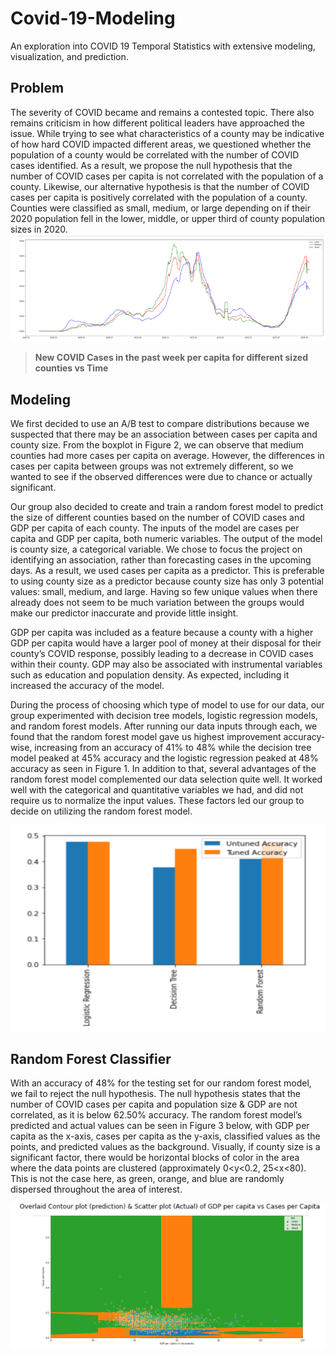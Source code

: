 # Covid-19-Modeling
An exploration into COVID 19 Temporal Statistics with extensive modeling, visualization, and prediction.
## Problem

The severity of COVID became and remains a contested topic. There also remains criticism in how different political leaders have approached the issue. While trying to see what characteristics of a county may be indicative of how hard COVID impacted different areas, we questioned whether the population of a county would be correlated with the number of COVID cases identified. As a result, we propose the null hypothesis that the number of COVID cases per capita is not correlated with the population of a county. Likewise, our alternative hypothesis is that the number of COVID cases per capita is positively correlated with the population of a county. Counties were classified as small, medium, or large depending on if their 2020 population fell in the lower, middle, or upper third of county population sizes in 2020.
![alt text](https://github.com/JerryLiu-dev/Covid-19-Modeling/blob/main/images/c1.PNG)
                    
>**New COVID Cases in the past week per capita for different sized counties vs Time**

## Modeling

We first decided to use an A/B test to compare distributions because we suspected that there may be an association between cases per capita and county size. From the boxplot in Figure 2, we can observe that medium counties had more cases per capita on average. However, the differences in cases per capita between groups was not extremely different, so we wanted to see if the observed differences were due to chance or actually significant.

Our group also decided to create and train a random forest model to predict the size of different counties based on the number of COVID cases and GDP per capita of each county. The inputs of the model are cases per capita and GDP per capita, both numeric variables. The output of the model is county size, a categorical variable. We chose to focus the project on identifying an association, rather than forecasting cases in the upcoming days. As a result, we used cases per capita as a predictor. This is preferable to using county size as a predictor because county size has only 3 potential values: small, medium, and large. Having so few unique values when there already does not seem to be much variation between the groups would make our predictor inaccurate and provide little insight. 

GDP per capita was included as a feature because a county with a higher GDP per capita would have a larger pool of money at their disposal for their county’s COVID response, possibly leading to a decrease in COVID cases within their county. GDP may also be associated with instrumental variables such as education and population density. As expected, including it increased the accuracy of the model.

During the process of choosing which type of model to use for our data, our group experimented with decision tree models, logistic regression models, and random forest models. After running our data inputs through each, we found that the random forest model gave us highest improvement accuracy-wise, increasing from an accuracy of 41% to 48% while the decision tree model peaked at 45% accuracy and the logistic regression peaked at 48% accuracy as seen in Figure 1. In addition to that, several advantages of the random forest model complemented our data selection quite well. It worked well with the categorical and quantitative variables we had, and did not require us to normalize the input values. These factors led our group to decide on utilizing the random forest model.

![alt text](https://github.com/JerryLiu-dev/Covid-19-Modeling/blob/main/images/c2.PNG)

## Random Forest Classifier

With an accuracy of 48% for the testing set for our random forest model, we fail to reject the null hypothesis. The null hypothesis states that the number of COVID cases per capita and population size & GDP are not correlated, as it is below 62.50% accuracy. The random forest model’s predicted and actual values can be seen in Figure 3 below, with GDP per capita as the x-axis, cases per capita as the y-axis, classified values as the points, and predicted values as the background. Visually, if county size is a significant factor, there would be horizontal blocks of color in the area where the data points are clustered (approximately 0<y<0.2, 25<x<80). This is not the case here, as green, orange, and blue are randomly dispersed throughout the area of interest.


![alt text](https://github.com/JerryLiu-dev/Covid-19-Modeling/blob/main/images/c3.PNG)

